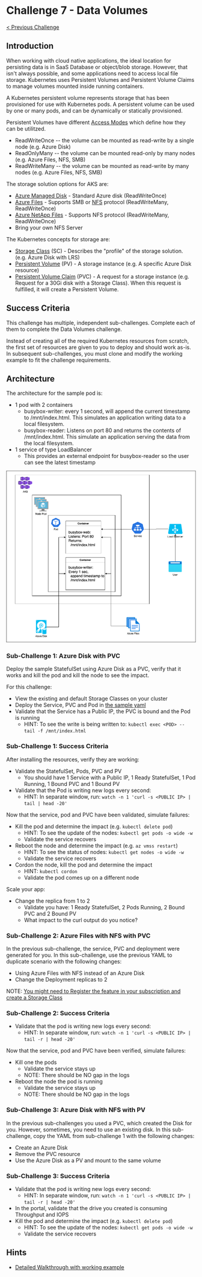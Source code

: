 # Challenge 7 - Data Volumes

[< Previous Challenge](./06-service-mesh.md)

## Introduction

When working with cloud native applications, the ideal location for persisting data is in SaaS Database or object/blob storage.  However, that isn't always possible, and some applications need to access local file storage.  Kubernetes uses Persistent Volumes and Persistent Volume Claims to manage volumes mounted inside running containers.

A Kubernetes persistent volume represents storage that has been provisioned for use with Kubernetes pods. A persistent volume can be used by one or many pods, and can be dynamically or statically provisioned.

Persistent Volumes have different [Access Modes](https://kubernetes.io/docs/concepts/storage/persistent-volumes/#access-modes) which define how they can be utilitzed.  
* ReadWriteOnce -- the volume can be mounted as read-write by a single node (e.g. Azure Disk)
* ReadOnlyMany -- the volume can be mounted read-only by many nodes (e.g. Azure Files, NFS, SMB)
* ReadWriteMany -- the volume can be mounted as read-write by many nodes (e.g. Azure Files, NFS, SMB)

The storage solution options for AKS are:

* [Azure Managed Disk](https://docs.microsoft.com/en-us/azure/virtual-machines/managed-disks-overview) - Standard Azure disk (ReadWriteOnce)
* [Azure Files](https://docs.microsoft.com/en-us/azure/storage/files/storage-files-introduction) - Supports SMB or [NFS](https://en.wikipedia.org/wiki/Network_File_System) protocol (ReadWriteMany, ReadWriteOnce)
* [Azure NetApp Files](https://docs.microsoft.com/en-us/azure/azure-netapp-files/azure-netapp-files-introduction) - Supports NFS protocol (ReadWriteMany, ReadWriteOnce)
* Bring your own NFS Server

The Kubernetes concepts for storage are:
* [Storage Class](https://kubernetes.io/docs/concepts/storage/storage-classes/) (SC) - Describes the "profile" of the storage solution.  (e.g. Azure Disk with LRS)
* [Persistent Volume](https://kubernetes.io/docs/concepts/storage/persistent-volumes/) (PV) - A storage instance (e.g. A specific Azure Disk resource)
* [Persistent Volume Claim](https://kubernetes.io/docs/concepts/storage/dynamic-provisioning/) (PVC) - A request for a storage instance (e.g. Request for a 30Gi disk with a Storage Class).  When this request is fulfilled, it will create a Persistent Volume.

## Success Criteria

This challenge has multiple, independent sub-challenges.  Complete each of them to complete the Data Volumes challenge.

Instead of creating all of the required Kubernetes resources from scratch, the first set of resources are given to you to deploy and should work as-is.  In subsequent sub-challenges, you must clone and modify the working example to fit the challenge requirements.

## Architecture

The architecture for the sample pod is:

* 1 pod with 2 containers
  * busybox-writer: every 1 second, will append the current timestamp to /mnt/index.html.  This simulates an application writing data to a local filesystem.
  * busybox-reader: Listens on port 80 and returns the contents of /mnt/index.html.  This simulate an application serving the data from the local filesystem.
* 1 service of type LoadBalancer
  * This provides an external endpoint for busybox-reader so the user can see the latest timestamp

![AKS Volumes](img/aks-volumes.png)

### Sub-Challenge 1: Azure Disk with PVC

Deploy the sample StatefulSet using Azure Disk as a PVC, verify that it works and kill the pod and kill the node to see the impact.  

For this challenge:
* View the existing and default Storage Classes on your cluster
* Deploy the Service, PVC and Pod in [the sample yaml](Resources/azure-disk-pvc-example.yaml)
* Validate that the Service has a Public IP, the PVC is bound and the Pod is running
  * HINT: To see the write is being written to: `kubectl exec <POD> -- tail -f /mnt/index.html`

### Sub-Challenge 1: Success Criteria

After installing the resources, verify they are working:
* Validate the StatefulSet, Pods, PVC and PV
  * You should have 1 Service with a Public IP, 1 Ready StatefulSet, 1 Pod Running, 1 Bound PVC and 1 Bound PV
* Validate that the Pod is writing new logs every second:
  * HINT: In separate window, run: `watch -n 1 'curl -s <PUBLIC IP> | tail | head -20'`

Now that the service, pod and PVC have been validated, simulate failures:
* Kill the pod and determine the impact (e.g. `kubectl delete pod`)
  * HINT: To see the update of the nodes: `kubectl get pods -o wide -w`
  * Validate the service recovers
* Reboot the node and determine the impact (e.g. `az vmss restart`)
  * HINT: To see the status of nodes: `kubectl get nodes -o wide -w`
  * Validate the service recovers
* Cordon the node, kill the pod and determine the impact
  * HINT: `kubectl cordon`
  * Validate the pod comes up on a different node

Scale your app:
* Change the replica from 1 to 2
  * Validate you have: 1 Ready StatefulSet, 2 Pods Running, 2 Bound PVC and 2 Bound PV 
  * What impact to the curl output do you notice?

### Sub-Challenge 2: Azure Files with NFS with PVC

In the previous sub-challenge, the service, PVC and deployment were generated for you.  In this sub-challenge, use the previous YAML to duplicate scenario with the following changes:

* Using Azure Files with NFS instead of an Azure Disk
* Change the Deployment replicas to 2

NOTE: [You might need to Register the feature in your subscription and create a Storage Class](https://github.com/kubernetes-sigs/azurefile-csi-driver/tree/master/deploy/example/nfs)

### Sub-Challenge 2: Success Criteria

* Validate that the pod is writing new logs every second:
  * HINT: In separate window, run: `watch -n 1 'curl -s <PUBLIC IP> | tail -r | head -20'`

Now that the service, pod and PVC have been verified, simulate failures:
* Kill one the pods
  * Validate the service stays up
  * NOTE: There should be NO gap in the logs
* Reboot the node the pod is running
  * Validate the service stays up
  * NOTE: There should be NO gap in the logs

### Sub-Challenge 3: Azure Disk with NFS with PV

In the previous sub-challenges you used a PVC, which created the Disk for you.  However, sometimes, you need to use an existing disk.  In this sub-challenge, copy the YAML from sub-challenge 1 with the following changes:

* Create an Azure Disk 
* Remove the PVC resource
* Use the Azure Disk as a PV and mount to the same volume

### Sub-Challenge 3: Success Criteria

* Validate that the pod is writing new logs every second:
  * HINT: In separate window, run: `watch -n 1 'curl -s <PUBLIC IP> | tail -r | head -20'`
* In the portal, validate that the drive you created is consuming Throughput and IOPS
* Kill the pod and determine the impact (e.g. `kubectl delete pod`)
  * HINT: To see the update of the nodes: `kubectl get pods -o wide -w`
  * Validate the service recovers

## Hints

* [Detailed Walkthrough with working example](https://kubernetes.io/docs/tasks/configure-pod-container/configure-persistent-volume-storage/)
